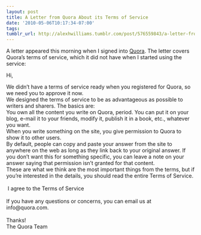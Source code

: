```yaml
---
layout: post
title: A Letter from Quora About its Terms of Service
date: '2010-05-06T10:17:34-07:00'
tags: 
tumblr_url: http://alexhwilliams.tumblr.com/post/576559843/a-letter-from-quora-about-its-terms-of-service
---
```

<p>A letter appeared this morning when I signed into <a href="http://quora.com">Quora</a>. The letter covers Quora&#8217;s terms of service, which it did not have when I started using the service:</p>
<p>Hi,</p>
<p>We didn&#8217;t have a terms of service ready when you registered for Quora, so we need you to approve it now.<br/>We designed the terms of service to be as advantageous as possible to writers and sharers. The basics are:<br/>You own all the content you write on Quora, period. You can put it on your blog, e-mail it to your friends, modify it, publish it in a book, etc., whatever you want.<br/>When you write something on the site, you give permission to Quora to show it to other users.<br/>By default, people can copy and paste your answer from the site to anywhere on the web as long as they link back to your original answer. If you don&#8217;t want this for something specific, you can leave a note on your answer saying that permission isn&#8217;t granted for that content.<br/>These are what we think are the most important things from the terms, but if you&#8217;re interested in the details, you should read the entire Terms of Service.<br/><br/> I agree to the Terms of Service<br/><br/>If you have any questions or concerns, you can email us at info@quora.com.<br/><br/>Thanks!<br/>The Quora Team</p>
